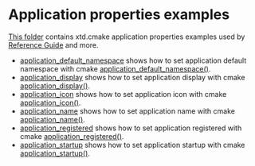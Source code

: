 # Application properties examples

[This folder](.) contains xtd.cmake application properties examples used by [Reference Guide](https://codedocs.xyz/gammasoft71/xtd/) and more.

* [application_default_namespace](application_default_namespace/README.md) shows how to set application default namespace with cmake [application_default_namespace()](https://codedocs.xyz/gammasoft71/xtd/_c_make_commands.html#ApplicationDefaultNamespaceVariableSubSection).
* [application_display](application_display/README.md) shows how to set application display with cmake [application_display()](https://codedocs.xyz/gammasoft71/xtd/_c_make_commands.html#TargetDisplaySubSection).
* [application_icon](application_icon/README.md) shows how to set application icon with cmake [application_icon()](https://codedocs.xyz/gammasoft71/xtd/_c_make_commands.html#ApplicationIconVariableSubSection).
* [application_name](application_name/README.md) shows how to set application name with cmake [application_name()](https://codedocs.xyz/gammasoft71/xtd/_c_make_commands.html#ApplicationNameVariableSubSection).
* [application_registered](application_registered/README.md) shows how to set application registered with cmake [application_registered()](https://codedocs.xyz/gammasoft71/xtd/_c_make_commands.html#ApplicationRegisteredVariableSubSection).
* [application_startup](application_startup/README.md) shows how to set application startup with cmake [application_startup()](https://codedocs.xyz/gammasoft71/xtd/_c_make_commands.html#ApplicationStartupVariableSubSection).
